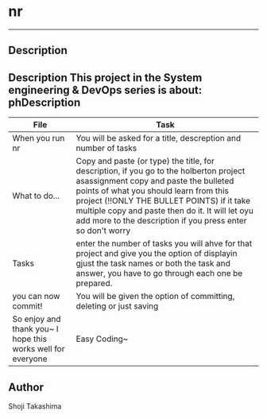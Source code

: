 # nr
---
## Description
Description
This project in the System engineering & DevOps series is about: phDescription
---
File|Task
---|---
When you run nr | You will be asked for a title, descreption and number of tasks
What to do... | Copy and paste (or type) the title, <enter> for description, if you go to the holberton project asassignment copy and paste the bulleted points of what you should learn from this project (!!ONLY THE BULLET POINTS) if it take multiple copy and paste then do it. It will let oyu add more to the description if you press enter so don't worry
Tasks | enter the number of tasks you will ahve for that project and give you the option of displayin gjust the task names or both the task and answer, you have to go through each one be prepared.
you can now commit! | You will be given the option of committing, deleting or just saving
So enjoy and thank you~ I hope this works well for everyone | Easy Coding~



## Author
Shoji Takashima

